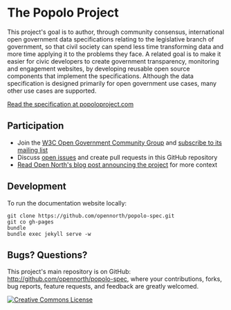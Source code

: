 # The Popolo Project

This project's goal is to author, through community consensus, international open government data specifications relating to the legislative branch of government, so that civil society can spend less time transforming data and more time applying it to the problems they face. A related goal is to make it easier for civic developers to create government transparency, monitoring and engagement websites, by developing reusable open source components that implement the specifications. Although the data specification is designed primarily for open government use cases, many other use cases are supported.

[Read the specification at popoloproject.com](http://www.popoloproject.com/)

## Participation

* Join the [W3C Open Government Community Group](http://www.w3.org/community/opengov/) and [subscribe to its mailing list](http://lists.w3.org/Archives/Public/public-opengov/)
* Discuss [open issues](https://github.com/opennorth/popolo-spec/issues) and create pull requests in this GitHub repository
* [Read Open North's blog post announcing the project](http://blog.opennorth.ca/2013/02/21/update-on-opengovernment/) for more context

## Development

To run the documentation website locally:

    git clone https://github.com/opennorth/popolo-spec.git
    git co gh-pages
    bundle
    bundle exec jekyll serve -w

## Bugs? Questions?

This project's main repository is on GitHub: http://github.com/opennorth/popolo-spec, where your contributions, forks, bug reports, feature requests, and feedback are greatly welcomed.

[![Creative Commons License](http://i.creativecommons.org/l/by/3.0/88x31.png)](http://creativecommons.org/licenses/by/3.0/deed.en_US)
